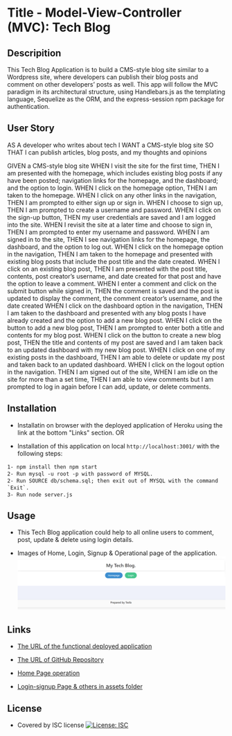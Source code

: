 # Title - Model-View-Controller (MVC): Tech Blog

## Descripition

This Tech Blog Application is to build a CMS-style blog site similar to a Wordpress site, where developers can publish their blog posts and comment on other developers’ posts as well. This app will follow the MVC paradigm in its architectural structure, using Handlebars.js as the templating language, Sequelize as the ORM, and the express-session npm package for authentication.

## User Story

AS A developer who writes about tech
I WANT a CMS-style blog site
SO THAT I can publish articles, blog posts, and my thoughts and opinions

GIVEN a CMS-style blog site
WHEN I visit the site for the first time,
THEN I am presented with the homepage, which includes existing blog posts if any have been posted; navigation links for the homepage, and the dashboard; and the option to login.
WHEN I click on the homepage option,
THEN I am taken to the homepage.
WHEN I click on any other links in the navigation,
THEN I am prompted to either sign up or sign in.
WHEN I choose to sign up,
THEN I am prompted to create a username and password.
WHEN I click on the sign-up button,
THEN my user credentials are saved and I am logged into the site.
WHEN I revisit the site at a later time and choose to sign in,
THEN I am prompted to enter my username and password.
WHEN I am signed in to the site,
THEN I see navigation links for the homepage, the dashboard, and the option to log out.
WHEN I click on the homepage option in the navigation,
THEN I am taken to the homepage and presented with existing blog posts that include the post title and the date created.
WHEN I click on an existing blog post,
THEN I am presented with the post title, contents, post creator’s username, and date created for that post and have the option to leave a comment.
WHEN I enter a comment and click on the submit button while signed in,
THEN the comment is saved and the post is updated to display the comment, the comment creator’s username, and the date created
WHEN I click on the dashboard option in the navigation,
THEN I am taken to the dashboard and presented with any blog posts I have already created and the option to add a new blog post.
WHEN I click on the button to add a new blog post,
THEN I am prompted to enter both a title and contents for my blog post.
WHEN I click on the button to create a new blog post,
THEN the title and contents of my post are saved and I am taken back to an updated dashboard with my new blog post.
WHEN I click on one of my existing posts in the dashboard,
THEN I am able to delete or update my post and taken back to an updated dashboard.
WHEN I click on the logout option in the navigation.
THEN I am signed out of the site,
WHEN I am idle on the site for more than a set time,
THEN I am able to view comments but I am prompted to log in again before I can add, update, or delete comments.

## Installation

- Installatin on browser with the deployed application of Heroku using the link at the bottom "Links" section. OR

- Installation of this application on local `http://localhost:3001/` with the following steps:

```
1- npm install then npm start
2- Run mysql -u root -p with password of MYSQL.
2- Run SOURCE db/schema.sql; then exit out of MYSQL with the command `Exit`.
3- Run node server.js

```

## Usage

- This Tech Blog application could help to all online users to comment, post, update & delete using login details.

- Images of Home, Login, Signup & Operational page of the application.
  ![alt text](./assets/Tech-Blog-Home-page.png)

## Links

- [The URL of the functional deployed application](https://dashboard.heroku.com/apps/thawing-refuge-48219)

- [The URL of GitHub Repository](https://github.com/Tesfa8186/MVC-Challenge-Tech-Blog)

- [Home Page operation](https://watch.screencastify.com/v/7q2Qz8HVVVbYk20NIMl6)

- [Login-signup Page & others in assets folder](./assets/Tech-Blog-login-Signup-page.png)

## License

- Covered by ISC license [![License: ISC](https://img.shields.io/badge/License-ISC-blue.svg)](https://opensource.org/licenses/ISC)

